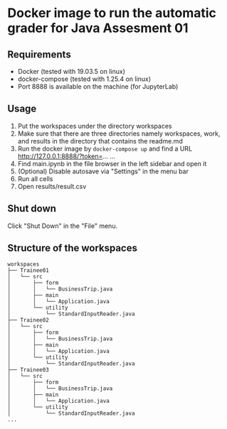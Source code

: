 # Docker image to run the automatic grader for Java Assesment 01

## Requirements

- Docker (tested with 19.03.5 on linux)
- docker-compose (tested with 1.25.4 on linux)
- Port 8888 is available on the machine (for JupyterLab)

## Usage

1. Put the workspaces under the directory workspaces
2. Make sure that there are three directories namely workspaces, work, and results in the directory that contains the readme.md
3. Run the docker image by `docker-compose up` and find a URL http://127.0.0.1:8888/?token=...
...
4. Find main.ipynb in the file browser in the left sidebar and open it
4. (Optional) Disable autosave via "Settings"  in the menu bar
5. Run all cells
6. Open results/result.csv

## Shut down

Click "Shut Down" in the "File" menu.

## Structure of the workspaces
```
workspaces
├── Trainee01
│   └── src
│       ├── form
│       │   └── BusinessTrip.java
│       ├── main
│       │   └── Application.java
│       └── utility
│           └── StandardInputReader.java
├── Trainee02
│   └── src
│       ├── form
│       │   └── BusinessTrip.java
│       ├── main
│       │   └── Application.java
│       └── utility
│           └── StandardInputReader.java
├── Trainee03
│   └── src
│       ├── form
│       │   └── BusinessTrip.java
│       ├── main
│       │   └── Application.java
│       └── utility
│           └── StandardInputReader.java
...
```